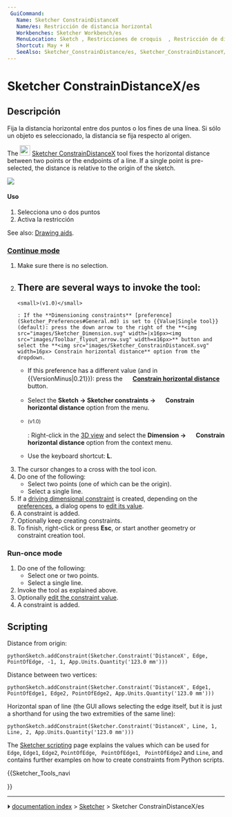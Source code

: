 ```yaml
---
 GuiCommand:
   Name: Sketcher ConstrainDistanceX
   Name/es: Restricción de distancia horizontal
   Workbenches: Sketcher Workbench/es
   MenuLocation: Sketch , Restricciones de croquis  , Restricción de distancia horizontal
   Shortcut: May + H
   SeeAlso: Sketcher_ConstrainDistance/es, Sketcher_ConstrainDistanceY/es
---
```


# Sketcher ConstrainDistanceX/es


</div>




<div class="mw-translate-fuzzy">

## Descripción

Fija la distancia horizontal entre dos puntos o los fines de una línea. Si sólo un objeto es seleccionado, la distancia se fija respecto al origen.


</div>

The <img alt="" src=images/Sketcher_ConstrainDistanceX.svg  style="width:24px;"> [Sketcher ConstrainDistanceX](Sketcher_ConstrainDistanceX.md) tool fixes the horizontal distance between two points or the endpoints of a line. If a single point is pre-selected, the distance is relative to the origin of the sketch.

![](images/Constraint_H_Distance.png )




<div class="mw-translate-fuzzy">

#### Uso

1.  Selecciona uno o dos puntos
2.  Activa la restricción





</div>

See also: [Drawing aids](Sketcher_Workbench#Drawing_aids.md).

### [Continue mode](Sketcher_Workbench#Continue_modes.md) 

1.  Make sure there is no selection.
2.  There are several ways to invoke the tool:
    -   
        <small>(v1.0)</small> 
        
        : If the **Dimensioning constraints** [preference](Sketcher_Preferences#General.md) is set to {{Value|Single tool}} (default): press the down arrow to the right of the **<img src="images/Sketcher_Dimension.svg" width=|x16px><img src="images/Toolbar_flyout_arrow.svg" width=x16px>** button and select the **<img src="images/Sketcher_ConstrainDistanceX.svg" width=16px> Constrain horizontal distance** option from the dropdown.

    -   If this preference has a different value (and in {{VersionMinus|0.21}}): press the **<img src="images/Sketcher_ConstrainDistanceX.svg" width=16px> [Constrain horizontal distance](Sketcher_ConstrainDistanceX.md)** button.

    -   Select the **Sketch → Sketcher constraints → <img src="images/Sketcher_ConstrainDistanceX.svg" width=16px> Constrain horizontal distance** option from the menu.

    -   
        <small>(v1.0)</small> 
        
        : Right-click in the [3D view](3D_view.md) and select the **Dimension → <img src="images/Sketcher_ConstrainDistanceX.svg" width=16px> Constrain horizontal distance** option from the context menu.

    -   Use the keyboard shortcut: **L**.
3.  The cursor changes to a cross with the tool icon.
4.  Do one of the following:
    -   Select two points (one of which can be the origin).
    -   Select a single line.
5.  If a [driving dimensional constraint](Sketcher_ToggleDrivingConstraint.md) is created, depending on the [preferences](Sketcher_Preferences#Display.md), a dialog opens to [edit its value](Sketcher_Workbench#Edit_constraints.md).
6.  A constraint is added.
7.  Optionally keep creating constraints.
8.  To finish, right-click or press **Esc**, or start another geometry or constraint creation tool.

### Run-once mode 

1.  Do one of the following:
    -   Select one or two points.
    -   Select a single line.
2.  Invoke the tool as explained above.
3.  Optionally [edit the constraint value](Sketcher_Workbench#Edit_constraints.md).
4.  A constraint is added.

## Scripting

Distance from origin:


```pythonSketch.addConstraint(Sketcher.Constraint('DistanceX', Edge, PointOfEdge, -1, 1, App.Units.Quantity('123.0 mm')))```

Distance between two vertices:


```pythonSketch.addConstraint(Sketcher.Constraint('DistanceX', Edge1, PointOfEdge1, Edge2, PointOfEdge2, App.Units.Quantity('123.0 mm')))```

Horizontal span of line (the GUI allows selecting the edge itself, but it is just a shorthand for using the two extremities of the same line):


```pythonSketch.addConstraint(Sketcher.Constraint('DistanceX', Line, 1, Line, 2, App.Units.Quantity('123.0 mm')))```

The [Sketcher scripting](Sketcher_scripting.md) page explains the values which can be used for `Edge`, `Edge1`, `Edge2`, `PointOfEdge`, ` PointOfEdge1`, ` PointOfEdge2` and `Line`, and contains further examples on how to create constraints from Python scripts.





{{Sketcher_Tools_navi

}}



---
⏵ [documentation index](../README.md) > [Sketcher](Sketcher_Workbench.md) > Sketcher ConstrainDistanceX/es
